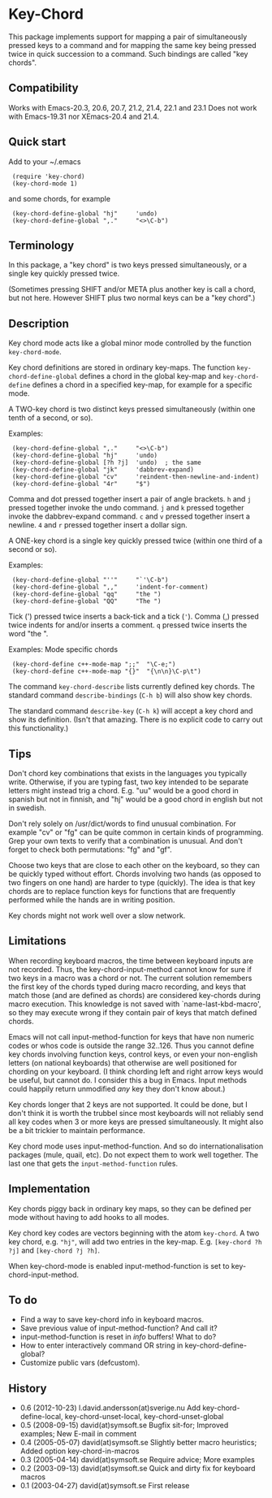 # Key-Chord

This package implements support for mapping a pair of simultaneously
pressed keys to a command and for mapping the same key being pressed
twice in quick succession to a command. Such bindings are called
"key chords".

## Compatibility

Works with Emacs-20.3, 20.6, 20.7, 21.2, 21.4, 22.1 and 23.1
Does not work with Emacs-19.31 nor XEmacs-20.4 and 21.4.

## Quick start

Add to your ~/.emacs

     (require 'key-chord)
     (key-chord-mode 1)

and some chords, for example

     (key-chord-define-global "hj"     'undo)
     (key-chord-define-global ",."     "<>\C-b")

## Terminology

In this package, a "key chord" is two keys pressed simultaneously,
or a single key quickly pressed twice.

(Sometimes pressing SHIFT and/or META plus another key is call a chord,
but not here. However SHIFT plus two normal keys can be a "key chord".)

## Description

Key chord mode acts like a global minor mode controlled by the function
`key-chord-mode`.

Key chord definitions are stored in ordinary key-maps.
The function `key-chord-define-global` defines a chord in the global
key-map and `key-chord-define` defines a chord in a specified key-map,
for example for a specific mode.

A TWO-key chord is two distinct keys pressed simultaneously (within
one tenth of a second, or so).

Examples:

     (key-chord-define-global ",."     "<>\C-b")
     (key-chord-define-global "hj"     'undo)
     (key-chord-define-global [?h ?j]  'undo)  ; the same
     (key-chord-define-global "jk"     'dabbrev-expand)
     (key-chord-define-global "cv"     'reindent-then-newline-and-indent)
     (key-chord-define-global "4r"     "$")

Comma and dot pressed together insert a pair of angle brackets.
`h` and `j` pressed together invoke the undo command.
`j` and `k` pressed together invoke the dabbrev-expand command.
`c` and `v` pressed together insert a newline.
`4` and `r` pressed together insert a dollar sign.

A ONE-key chord is a single key quickly pressed twice (within one third
of a second or so).

Examples:

     (key-chord-define-global "''"     "`'\C-b")
     (key-chord-define-global ",,"     'indent-for-comment)
     (key-chord-define-global "qq"     "the ")
     (key-chord-define-global "QQ"     "The ")

Tick (') pressed twice inserts a back-tick and a tick (`'`).
Comma (,) pressed twice indents for and/or inserts a comment.
`q` pressed twice inserts the word "the ".

Examples: Mode specific chords

     (key-chord-define c++-mode-map ";;"  "\C-e;")
     (key-chord-define c++-mode-map "{}"  "{\n\n}\C-p\t")

The command `key-chord-describe` lists currently defined key chords.
The standard command `describe-bindings` (`C-h b`) will also show key
chords.

The standard command `describe-key` (`C-h k`) will accept a key chord
and show its definition. (Isn't that amazing. There is no explicit
code to carry out this functionality.)

## Tips

Don't chord key combinations that exists in the languages you typically
write. Otherwise, if you are typing fast, two key intended to be separate
letters might instead trig a chord.
E.g. "uu" would be a good chord in spanish but not in finnish, and
"hj" would be a good chord in english but not in swedish.

Don't rely solely on /usr/dict/words to find unusual combination.
For example "cv" or "fg" can be quite common in certain kinds of
programming. Grep your own texts to verify that a combination is unusual.
And don't forget to check both permutations: "fg" and "gf".

Choose two keys that are close to each other on the keyboard, so they
can be quickly typed without effort. Chords involving two hands (as
opposed to two fingers on one hand) are harder to type (quickly).
The idea is that key chords are to replace function keys for functions
that are frequently performed while the hands are in writing position.

Key chords might not work well over a slow network.

## Limitations

When recording keyboard macros, the time between keyboard inputs are not
recorded. Thus, the key-chord-input-method cannot know for sure if two keys
in a macro was a chord or not. The current solution remembers the first key
of the chords typed during macro recording, and keys that match those (and
are defined as chords) are considered key-chords during macro execution.
This knowledge is not saved with `name-last-kbd-macro', so they may
execute wrong if they contain pair of keys that match defined chords.

Emacs will not call input-method-function for keys that have non numeric
codes or whos code is outside the range 32..126. Thus you cannot define
key chords involving function keys, control keys, or even your non-english
letters (on national keyboards) that otherwise are well positioned for
chording on your keyboard.
(I think chording left and right arrow keys would be useful, but cannot do.
I consider this a bug in Emacs. Input methods could happily return
unmodified *any* key they don't know about.)

Key chords longer that 2 keys are not supported. It could be done, but I
don't think it is worth the trubbel since most keyboards will not reliably
send all key codes when 3 or more keys are pressed simultaneously.
It might also be a bit trickier to maintain performance.

Key chord mode uses input-method-function. And so do internationalisation
packages (mule, quail, etc). Do not expect them to work well together.
The last one that gets the `input-method-function` rules.

## Implementation

Key chords piggy back in ordinary key maps, so they can be defined
per mode without having to add hooks to all modes.

Key chord key codes are vectors beginning with the atom `key-chord`.
A two key chord, e.g. `"hj"`, will add two entries in the key-map.
E.g. `[key-chord ?h ?j]` and `[key-chord ?j ?h]`.

When key-chord-mode is enabled input-method-function is set to
key-chord-input-method.

## To do

- Find a way to save key-chord info in keyboard macros.
- Save previous value of input-method-function? And call it?
- input-method-function is reset in *info* buffers! What to do?
- How to enter interactively command OR string in key-chord-define-global?
- Customize public vars (defcustom).

## History

- 0.6 (2012-10-23) l.david.andersson(at)sverige.nu
  Add key-chord-define-local, key-chord-unset-local, key-chord-unset-global
- 0.5 (2008-09-15) david(at)symsoft.se
  Bugfix sit-for; Improved examples; New E-mail in comment
- 0.4 (2005-05-07) david(at)symsoft.se
  Slightly better macro heuristics; Added option key-chord-in-macros
- 0.3 (2005-04-14) david(at)symsoft.se
  Require advice; More examples
- 0.2 (2003-09-13) david(at)symsoft.se
  Quick and dirty fix for keyboard macros
- 0.1 (2003-04-27) david(at)symsoft.se
  First release
